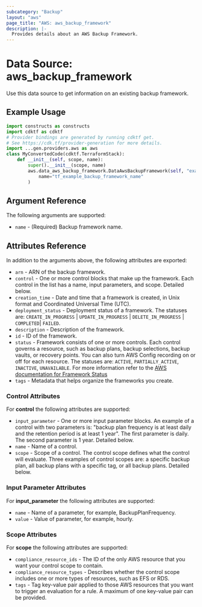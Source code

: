 ```yaml
---
subcategory: "Backup"
layout: "aws"
page_title: "AWS: aws_backup_framework"
description: |-
  Provides details about an AWS Backup Framework.
---
```


# Data Source: aws_backup_framework

Use this data source to get information on an existing backup framework.

## Example Usage

```python
import constructs as constructs
import cdktf as cdktf
# Provider bindings are generated by running cdktf get.
# See https://cdk.tf/provider-generation for more details.
import ...gen.providers.aws as aws
class MyConvertedCode(cdktf.TerraformStack):
    def __init__(self, scope, name):
        super().__init__(scope, name)
        aws.data_aws_backup_framework.DataAwsBackupFramework(self, "example",
            name="tf_example_backup_framework_name"
        )
```

## Argument Reference

The following arguments are supported:

* `name` - (Required) Backup framework name.

## Attributes Reference

In addition to the arguments above, the following attributes are exported:

* `arn` - ARN of the backup framework.
* `control` - One or more control blocks that make up the framework. Each control in the list has a name, input parameters, and scope. Detailed below.
* `creation_time` - Date and time that a framework is created, in Unix format and Coordinated Universal Time (UTC).
* `deployment_status` - Deployment status of a framework. The statuses are: `CREATE_IN_PROGRESS` | `UPDATE_IN_PROGRESS` | `DELETE_IN_PROGRESS` | `COMPLETED`| `FAILED`.
* `description` - Description of the framework.
* `id` - ID of the framework.
* `status` - Framework consists of one or more controls. Each control governs a resource, such as backup plans, backup selections, backup vaults, or recovery points. You can also turn AWS Config recording on or off for each resource. The statuses are: `ACTIVE`, `PARTIALLY_ACTIVE`, `INACTIVE`, `UNAVAILABLE`. For more information refer to the [AWS documentation for Framework Status](https://docs.aws.amazon.com/aws-backup/latest/devguide/API_DescribeFramework.html#Backup-DescribeFramework-response-FrameworkStatus)
* `tags` - Metadata that helps organize the frameworks you create.

### Control Attributes

For **control** the following attributes are supported:

* `input_parameter` - One or more input parameter blocks. An example of a control with two parameters is: "backup plan frequency is at least daily and the retention period is at least 1 year". The first parameter is daily. The second parameter is 1 year. Detailed below.
* `name` - Name of a control.
* `scope` - Scope of a control. The control scope defines what the control will evaluate. Three examples of control scopes are: a specific backup plan, all backup plans with a specific tag, or all backup plans. Detailed below.

### Input Parameter Attributes

For **input_parameter** the following attributes are supported:

* `name` - Name of a parameter, for example, BackupPlanFrequency.
* `value` - Value of parameter, for example, hourly.

### Scope Attributes

For **scope** the following attributes are supported:

* `compliance_resource_ids` - The ID of the only AWS resource that you want your control scope to contain.
* `compliance_resource_types` - Describes whether the control scope includes one or more types of resources, such as EFS or RDS.
* `tags` - Tag key-value pair applied to those AWS resources that you want to trigger an evaluation for a rule. A maximum of one key-value pair can be provided.

<!-- cache-key: cdktf-0.17.0-pre.15 input-dcb30d31691fd79139fc8a6faa975e930873fe70463ae7e1e77ad87f4051f750 -->